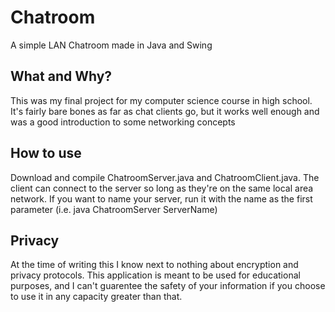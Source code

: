 # Chatroom
A simple LAN Chatroom made in Java and Swing

## What and Why?

This was my final project for my computer science course in high school. It's fairly bare bones as far as chat clients go, but it works well enough and was a good introduction to some networking concepts

## How to use

Download and compile ChatroomServer.java and ChatroomClient.java. The client can connect to the server so long as they're on the same local area network. If you want to name your server, run it with the name as the first parameter (i.e. java ChatroomServer ServerName)

## Privacy

At the time of writing this I know next to nothing about encryption and privacy protocols. This application is meant to be used for educational purposes, and I can't guarentee the safety of your information if you choose to use it in any capacity greater than that.
